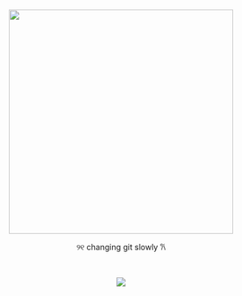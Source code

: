 

<br>
<p align="center">
      <img height=400 src="https://files.catbox.moe/xa05il.png">
    </p>
          
<p align="center">
      ୨୧  changing git slowly  𐙚   

<br> <p align="center">![](https://komarev.com/ghpvc/?username=Litanchovy&label=✦&color=000000)</p>
